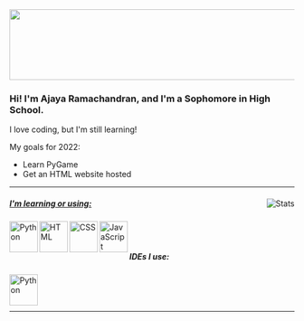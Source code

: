 <!--# Hello!-->
<img src="https://imagizer.imageshack.com/img922/6695/8cFx2e.jpg" width="1000" height ="125">

### Hi! I'm Ajaya Ramachandran, and I'm a Sophomore in High School.

I love coding, but I'm still learning!

My goals for 2022:
- Learn PyGame
- Get an HTML website hosted

------


<a href="https://github.com/AjayaRamachandran">
    <img align="right" alt="Stats"
         src="https://github-readme-stats.vercel.app/api/?username=ajayaramachandran&count_private=true&theme=vue-dark&showicons=true">

##### I'm learning or using:

<a href="https://www.python.org/">
    <img align="left" alt="Python" width="50" height="55" src="https://imagizer.imageshack.com/img924/7539/2flk0K.png">
</a>
<a href="https://developer.mozilla.org/en-US/docs/Web/HTML">
    <img align="left" alt="HTML" width="50" height="55" src="https://imagizer.imageshack.com/img923/3244/6hZ0Sz.png" />
</a>
<a href="https://developer.mozilla.org/en-US/docs/Web/CSS">
    <img align="left" alt="CSS" width="50" height="55" src="https://imagizer.imageshack.com/img924/2600/pjpe4L.png" />
</a>
<a href="https://javascript.com/">
    <img align="left" alt="JavaScript" width="50" height="55" src="https://imagizer.imageshack.com/img922/9379/9O7R9V.png" />
</a>

<br />
<br />

##### IDEs I use:
<a href="https://code.visualstudio.com/">
    <img align="left" alt="Python" width="50" height="55" src="https://imagizer.imageshack.com/img923/1651/K5FtE4.png">
</a>

<br />
<br />
<br />

------

<!---[![My GitHub Stats](https://github-readme-stats.vercel.app/api/?username=ajayaramachandran&count_private=true&theme=vue-dark&showicons=true)]()>
